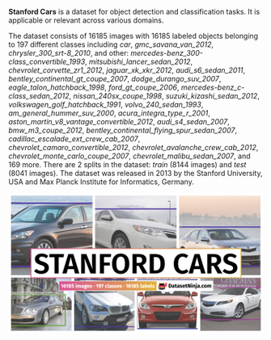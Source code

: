 **Stanford Cars** is a dataset for object detection and classification tasks. It is applicable or relevant across various domains. 

The dataset consists of 16185 images with 16185 labeled objects belonging to 197 different classes including *car*, *gmc_savana_van_2012*, *chrysler_300_srt-8_2010*, and other: *mercedes-benz_300-class_convertible_1993*, *mitsubishi_lancer_sedan_2012*, *chevrolet_corvette_zr1_2012*, *jaguar_xk_xkr_2012*, *audi_s6_sedan_2011*, *bentley_continental_gt_coupe_2007*, *dodge_durango_suv_2007*, *eagle_talon_hatchback_1998*, *ford_gt_coupe_2006*, *mercedes-benz_c-class_sedan_2012*, *nissan_240sx_coupe_1998*, *suzuki_kizashi_sedan_2012*, *volkswagen_golf_hatchback_1991*, *volvo_240_sedan_1993*, *am_general_hummer_suv_2000*, *acura_integra_type_r_2001*, *aston_martin_v8_vantage_convertible_2012*, *audi_s4_sedan_2007*, *bmw_m3_coupe_2012*, *bentley_continental_flying_spur_sedan_2007*, *cadillac_escalade_ext_crew_cab_2007*, *chevrolet_camaro_convertible_2012*, *chevrolet_avalanche_crew_cab_2012*, *chevrolet_monte_carlo_coupe_2007*, *chevrolet_malibu_sedan_2007*, and 169 more. There are 2 splits in the dataset: *train* (8144 images) and *test* (8041 images). The dataset was released in 2013 by the Stanford University, USA and Max Planck Institute for Informatics, Germany.

<img src="https://github.com/dataset-ninja/stanford-cars/raw/main/visualizations/poster.png">
